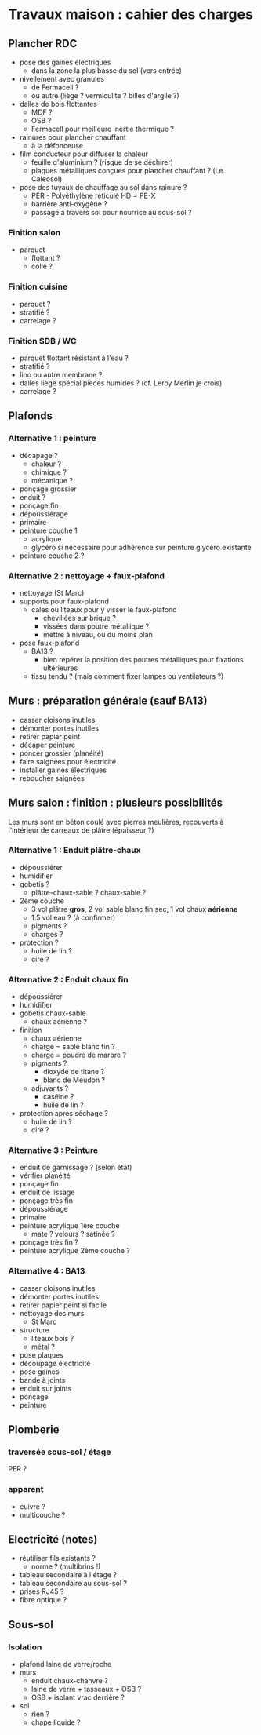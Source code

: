 # Travaux maison : cahier des charges 

## Plancher RDC

- pose des gaines électriques
	- dans la zone la plus basse du sol (vers entrée)
- nivellement avec granules
	- de Fermacell ?
	- ou autre (liège ? vermiculite ? billes d'argile ?)
- dalles de bois flottantes
	- MDF ?
	- OSB ?
	-  Fermacell pour meilleure inertie thermique ?
- rainures pour plancher chauffant
	- à la défonceuse
- film conducteur pour diffuser la chaleur
	- feuille d'aluminium ? (risque de se déchirer)
	- plaques métalliques conçues pour plancher chauffant ? (i.e. Caleosol)
- pose des tuyaux de chauffage au sol dans rainure ?
	- PER - Polyéthylène réticulé HD = PE-X
	- barrière anti-oxygène ?
	- passage à travers sol pour nourrice au sous-sol ?

### Finition salon
- parquet
	- flottant ?
	- collé ?

### Finition cuisine
- parquet ?
- stratifié ?
- carrelage ?

### Finition SDB / WC
- parquet flottant résistant à l'eau ?
- stratifié ?
- lino ou autre membrane ?
- dalles liège spécial pièces humides ? (cf. Leroy Merlin je crois)
- carrelage ?

## Plafonds

### Alternative 1 : peinture
- décapage ?
	- chaleur ?
	- chimique ?
	- mécanique ?
- ponçage grossier
- enduit ?
- ponçage fin
- dépoussiérage
- primaire
- peinture couche 1
	- acrylique
	- glycéro si nécessaire pour adhérence sur peinture glycéro existante
- peinture couche 2 ?

### Alternative 2 : nettoyage + faux-plafond
- nettoyage (St Marc)
- supports pour faux-plafond
	- cales ou liteaux pour y visser le faux-plafond
		- chevillées sur brique ?
		- vissées dans poutre métallique ?
		- mettre à niveau, ou du moins plan
- pose faux-plafond
	- BA13 ?
		- bien repérer la position des poutres métalliques pour fixations ultérieures
	- tissu tendu ? (mais comment fixer lampes ou ventilateurs ?)

## Murs : préparation générale (sauf BA13)

- casser cloisons inutiles
- démonter portes inutiles
- retirer papier peint
- décaper peinture
- poncer grossier (planéité)
- faire saignées pour électricité
- installer gaines électriques
- reboucher saignées

## Murs salon : finition : plusieurs possibilités

Les murs sont en béton coulé avec pierres meulières, recouverts à l'intérieur de carreaux de plâtre (épaisseur ?)

### Alternative 1 : Enduit plâtre-chaux
- dépoussiérer
- humidifier
- gobetis ?
	- plâtre-chaux-sable ? chaux-sable ?
- 2ème couche
	- 3 vol plâtre **gros**, 2 vol sable blanc fin sec, 1 vol chaux **aérienne**
	- 1.5 vol eau ? (à confirmer)
	- pigments ?
	- charges ?
- protection ?
	- huile de lin ?
	- cire ?

### Alternative 2 : Enduit chaux fin
- dépoussiérer
- humidifier
- gobetis chaux-sable
	- chaux aérienne ?
- finition
	- chaux aérienne
	- charge = sable blanc fin ?
	- charge = poudre de marbre ?
	- pigments ?
		- dioxyde de titane ?
		- blanc de Meudon ?
	- adjuvants ?
		- caséine ?
		- huile de lin ?
- protection après séchage ?
	- huile de lin ?
	- cire ?

### Alternative 3 : Peinture
- enduit de garnissage ? (selon état)
- vérifier planéité
- ponçage fin
- enduit de lissage
- ponçage très fin
- dépoussiérage
- primaire
- peinture acrylique 1ère couche
	- mate ? velours ? satinée ?
- ponçage très fin ?
- peinture acrylique 2ème couche ?

### Alternative 4 : BA13
- casser cloisons inutiles
- démonter portes inutiles
- retirer papier peint si facile
- nettoyage des murs
	- St Marc
- structure
	- liteaux bois ?
	- métal ?
- pose plaques
- découpage électricité
- pose gaines
- bande à joints
- enduit sur joints
- ponçage
- peinture

## Plomberie

### traversée sous-sol / étage
PER ?

### apparent
- cuivre ?
- multicouche ?

## Electricité (notes)
- réutiliser fils existants ?
	- norme ? (multibrins !)
- tableau secondaire à l'étage ?
- tableau secondaire au sous-sol ?
- prises RJ45 ?
- fibre optique ?

## Sous-sol

### Isolation
- plafond laine de verre/roche
- murs
	- enduit chaux-chanvre ?
	- laine de verre + tasseaux + OSB ?
	- OSB + isolant vrac derrière ?
- sol
	- rien ?
	- chape liquide ?
<!--stackedit_data:
eyJoaXN0b3J5IjpbMjMyNzMyMjg0LC03MjU3MDc5NzMsNjg1ND
U2NzQxLC05Mzc2NjE0NjVdfQ==
-->